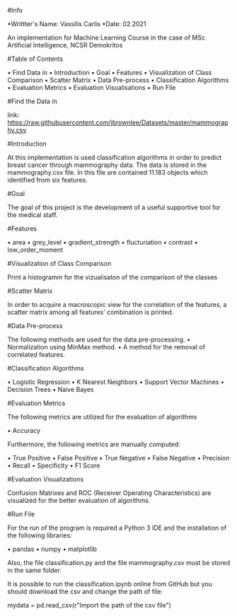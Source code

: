 #Info

•Writtter's Name: Vassilis Carlis
•Date: 02.2021

An implementation for Machine Learning Course in the case of MSc Artificial Intelligence, NCSR Demokritos


#Table of Contents

•	Find Data in
•	Introduction
•	Goal
•	Features
•	Visualization of Class Comparison
•	Scatter Matrix
•	Data Pre-process
•	Classification Algorithms
•	Evaluation Metrics
•	Evaluation Visualisations
•	Run File


#Find the Data in

link: https://raw.githubusercontent.com/jbrownlee/Datasets/master/mammography.csv


#Introduction

At this implementation is used classification algorithms in order to predict breast cancer through mammography data. The data is stored in the mammography.csv file. In this file are contained 11.183 objects which identified from six features.


#Goal

The goal of this project is the development of a useful supportive tool for the medical staff.


#Features

•	area
•	grey_level
•	gradient_strength
•	flucturiation
•	contrast
•	low_order_moment


#Visualization of Class Comparison

Print a histogramm for the vizualisaton of the comparison of the classes


#Scatter Matrix

In order to acquire a macroscopic view for the correlation of the features, a scatter matrix among all features’ combination is printed.


#Data Pre-process

The following methods are used for the data pre-processing.
•	Normalization using MinMax method.
•	A method for the removal of correlated features.


#Classification Algorithms 

• Logistic Regression
•	K Nearest Neighbors
•	Support Vector Machines
•	Decision Trees
•	Naive Bayes


#Evaluation Metrics

The following metrics are utilized for the evaluation of algorithms

•	Accuracy

Furthermore, the following metrics are manually computed:

•	True Positive
•	False Positive
•	True Negative
•	False Negative
•	Precision
•	Recall
•	Specificity
•	F1 Score


#Evaluation Visualizations

Confusion Matrixes and ROC (Receiver Operating Characteristics) are visualized for the better evaluation of algorithms.


#Run File

For the run of the program is required a Python 3 IDE and the installation of the following libraries:

•	pandas
•	numpy
•	matplotlib	

Also, the file classification.py and the file mammography.csv must be stored in the same folder.

It is possible to run the classification.ipynb online from GitHub but you should download the csv and change the path of file:

mydata = pd.read_csv(r"Import the path of the csv file")




